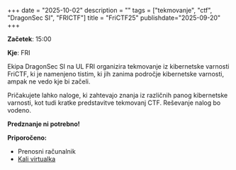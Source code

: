 +++
date = "2025-10-02"
description = ""
tags = ["tekmovanje", "ctf", "DragonSec SI", "FRICTF"]
title = "FriCTF25"
publishdate="2025-09-20"
+++

**Začetek**: 15:00

**Kje**: FRI

Ekipa DragonSec SI na UL FRI organizira tekmovanje iz kibernetske varnosti FriCTF, ki je namenjeno tistim, ki jih zanima področje kibernetske varnosti, ampak ne vedo kje bi začeli.

Pričakujete lahko naloge, ki zahtevajo znanja iz različnih panog kibernetske varnosti, kot tudi kratke predstavitve tekmovanj CTF. Reševanje nalog bo vodeno.  

<!--more-->

**Predznanje ni potrebno!**

**Priporočeno:**

- Prenosni računalnik
- [Kali virtualka](https://www.kali.org/get-kali/#kali-virtual-machines)
